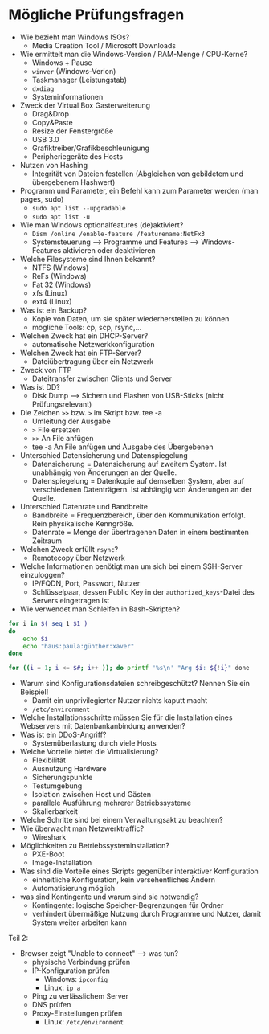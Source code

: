 # Mögliche Prüfungsfragen

- Wie bezieht man Windows ISOs?
  - Media Creation Tool / Microsoft Downloads
- Wie ermittelt man die Windows-Version / RAM-Menge / CPU-Kerne?
  - Windows + Pause
  - ``winver`` (Windows-Verion)
  - Taskmanager (Leistungstab)
  - ``dxdiag``
  - Systeminformationen
- Zweck der Virtual Box Gasterweiterung
  - Drag&Drop
  - Copy&Paste
  - Resize der Fenstergröße
  - USB 3.0
  - Grafiktreiber/Grafikbeschleunigung
  - Peripheriegeräte des Hosts
- Nutzen von Hashing
  - Integrität von Dateien festellen (Abgleichen von gebildetem und übergebenem Hashwert)
- Programm und Parameter, ein Befehl kann zum Parameter werden (man pages, sudo)
  - ``sudo apt list --upgradable``
  - ``sudo apt list -u``
- Wie man Windows optionalfeatures (de)aktiviert?
  - ``Dism /online /enable-feature /featurename:NetFx3``
  - Systemsteuerung  \--> Programme und Features \--> Windows-Features aktivieren oder deaktivieren
- Welche Filesysteme sind Ihnen bekannt?
  - NTFS (Windows)
  - ReFs (Windows)
  - Fat 32 (Windows)
  - xfs (Linux)
  - ext4 (Linux)
- Was ist ein Backup?
  - Kopie von Daten, um sie später wiederherstellen zu können
  - mögliche Tools: cp, scp, rsync,...
- Welchen Zweck hat ein DHCP-Server?
  - automatische Netzwerkkonfiguration
- Welchen Zweck hat ein FTP-Server?
  - Dateiübertragung über ein Netzwerk
- Zweck von FTP
  - Dateitransfer zwischen Clients und Server
- Was ist DD?
  - Disk Dump \--> Sichern und Flashen von USB-Sticks (nicht Prüfungsrelevant)
- Die Zeichen ``>>`` bzw. ``>`` im Skript bzw. tee -a
  - Umleitung der Ausgabe
  - ``>`` File ersetzen
  - ``>>`` An File anfügen
  - tee -a An File anfügen und Ausgabe des Übergebenen
- Unterschied Datensicherung und Datenspiegelung
  - Datensicherung = Datensicherung auf zweitem System. Ist unabhängig von Änderungen an der Quelle.
  - Datenspiegelung = Datenkopie auf demselben System, aber auf verschiedenen Datenträgern. Ist abhängig von Änderungen an der Quelle.
- Unterschied Datenrate und Bandbreite
  - Bandbreite = Frequenzbereich, über den Kommunikation erfolgt. Rein physikalische Kenngröße.
  - Datenrate = Menge der übertragenen Daten in einem bestimmten Zeitraum
- Welchen Zweck erfüllt `rsync`?
  - Remotecopy über Netzwerk
- Welche Informationen benötigt man um sich bei einem SSH-Server einzuloggen?
  - IP/FQDN, Port, Passwort, Nutzer
  - Schlüsselpaar, dessen Public Key in der ``authorized_keys``-Datei des Servers eingetragen ist
- Wie verwendet man Schleifen in Bash-Skripten?

```bash
for i in $( seq 1 $1 )
do
	echo $i
	echo "haus:paula:günther:xaver"
done

for ((i = 1; i <= $#; i++ )); do printf '%s\n' "Arg $i: ${!i}" done
```

- Warum sind Konfigurationsdateien schreibgeschützt? Nennen Sie ein Beispiel!
  - Damit ein unprivilegierter Nutzer nichts kaputt macht
  - ``/etc/environment``
- Welche Installationsschritte müssen Sie für die Installation eines Webservers mit Datenbankanbindung anwenden? <!--Updates, Sicherung, Skripte bearbeiten,...-->
- Was ist ein DDoS-Angriff?
  - Systemüberlastung durch viele Hosts
- Welche Vorteile bietet die Virtualisierung?
  - Flexibilität
  - Ausnutzung Hardware
  - Sicherungspunkte
  - Testumgebung
  - Isolation zwischen Host und Gästen
  - parallele Ausführung mehrerer Betriebssysteme
  - Skalierbarkeit
- Welche Schritte sind bei einem Verwaltungsakt zu beachten? <!--Sehr vage Frage, aber hier seine gewünschte Antwort: Zweck des Verwaltungsaktes, Backup, Installation und Konfiguration (grafisch oder per Skript -> gut für Automatisierung), Testen, Integrieren-->
- Wie überwacht man Netzwerktraffic?
  - Wireshark
- Möglichkeiten zu Betriebssysteminstallation?
  - PXE-Boot
  - Image-Installation
- Was sind die Vorteile eines Skripts gegenüber interaktiver Konfiguration
  - einheitliche Konfiguration, kein versehentliches Ändern
  - Automatisierung möglich
- was sind Kontingente und warum sind sie notwendig?
  - Kontingente: logische Speicher-Begrenzungen für Ordner
  - verhindert übermäßige Nutzung durch Programme und Nutzer, damit System weiter arbeiten kann

Teil 2:

- Browser zeigt "Unable to connect" --> was tun?
  - physische Verbindung prüfen
  - IP-Konfiguration prüfen
    - Windows: ``ipconfig``
    - Linux: ``ip a``
  - Ping zu verlässlichem Server
  - DNS prüfen
  - Proxy-Einstellungen prüfen
    - Linux: ``/etc/environment``
